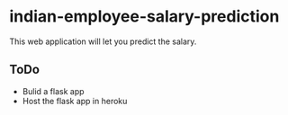 # indian-employee-salary-prediction
This web application will let you predict the salary.


## ToDo
* Bulid a flask app
* Host the flask app in heroku
